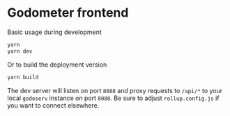 # Godometer frontend

Basic usage during development

```bash
yarn
yarn dev
```

Or to build the deployment version

```bash
yarn build
```

The dev server will listen on port `8088` and proxy requests to `/api/*` to your local
`godoserv` instance on port `8080`. Be sure to adjust `rollup.config.js` if you want to
connect elsewhere.

